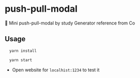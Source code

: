 # push-pull-modal
🚚 Mini push-pull-modal by study Generator reference from Co

## Usage

```js
  yarn install

  yarn start
```

- Open website for `localhist:1234` to test it
